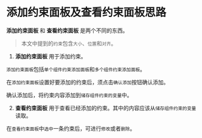 # 添加约束面板及查看约束面板思路

**添加约束面板** 和 **查看约束面板** 是两个不同的东西。

> 本文中提到的`约束`包含`大小`、`位置`和`对齐`。 

1. **添加约束面板** 用于添加约束。

  `添加约束面板`包括`单个组件约束添加面板`和`多个组件约束添加面板`。

  在`添加约束面板`设置好要添加的约束后，须点击`确认添加`按钮确认添加。

  确认添加后，将约束内容添加到`储存组件约束的变量`中。

2. **查看约束面板** 用于查看已经添加的约束。其中的内容应该从`储存组件约束的变量`读取。

  在`查看约束面板`中`选中`一条约束后，可进行`修改`或者`删除`。
